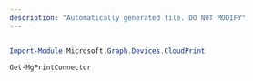 ```yaml
---
description: "Automatically generated file. DO NOT MODIFY"
---
```


```powershell

Import-Module Microsoft.Graph.Devices.CloudPrint

Get-MgPrintConnector

```